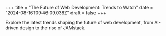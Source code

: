 +++
title = "The Future of Web Development: Trends to Watch"
date = "2024-08-16T09:46:09.038Z"
draft = false
+++

  Explore the latest trends shaping the future of web development, from AI-driven design to the rise of JAMstack.
        